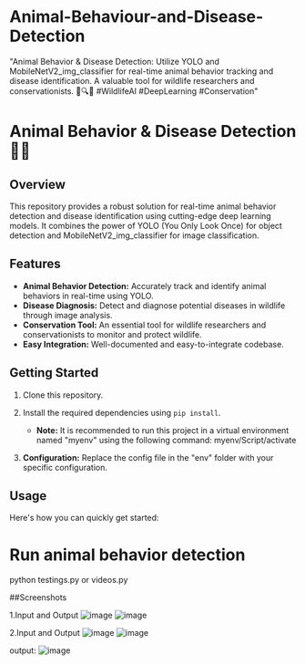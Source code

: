 # Animal-Behaviour-and-Disease-Detection
"Animal Behavior &amp; Disease Detection: Utilize YOLO and MobileNetV2_img_classifier for real-time animal behavior tracking and disease identification. A valuable tool for wildlife researchers and conservationists. 🦁🔍🦠 #WildlifeAI #DeepLearning #Conservation"

# Animal Behavior & Disease Detection 🦁🦠

## Overview

This repository provides a robust solution for real-time animal behavior detection and disease identification using cutting-edge deep learning models. It combines the power of YOLO (You Only Look Once) for object detection and MobileNetV2_img_classifier for image classification.

## Features

- **Animal Behavior Detection:** Accurately track and identify animal behaviors in real-time using YOLO.
- **Disease Diagnosis:** Detect and diagnose potential diseases in wildlife through image analysis.
- **Conservation Tool:** An essential tool for wildlife researchers and conservationists to monitor and protect wildlife.
- **Easy Integration:** Well-documented and easy-to-integrate codebase.

## Getting Started

1. Clone this repository.
2. Install the required dependencies using `pip install`.

   - **Note:** It is recommended to run this project in a virtual environment named "myenv" using the following command:
    myenv/Script/activate

3. **Configuration:** Replace the config file in the "env" folder with your specific configuration.

## Usage

Here's how you can quickly get started:

# Run animal behavior detection
python testings.py or videos.py

##Screenshots

1.Input and Output
![image](https://github.com/Sourabhshintre/Animal-Behaviour-and-Disease-Detection/assets/96312514/126de5d5-4240-4ac3-9899-35e393896979)
![image](https://github.com/Sourabhshintre/Animal-Behaviour-and-Disease-Detection/assets/96312514/5b1d04c5-e314-4869-b6cb-f6808d433e1b)

2.Input and Output
![image](https://github.com/Sourabhshintre/Animal-Behaviour-and-Disease-Detection/assets/96312514/c6445892-b4ae-4229-884e-314aad77e448)
![image](https://github.com/Sourabhshintre/Animal-Behaviour-and-Disease-Detection/assets/96312514/16b2e390-28c6-4e77-b64e-c7e105a361c8)

output:
![image](https://github.com/Sourabhshintre/Animal-Behaviour-and-Disease-Detection/assets/96312514/699540e4-36a7-43e6-a918-74b3a115a79f)





